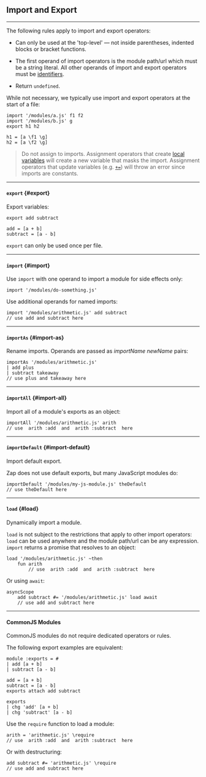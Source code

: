 ## Import and Export

---

The following rules apply to import and export operators:

* Can only be used at the 'top-level' &mdash; not inside parentheses, indented blocks or bracket functions.

* The first operand of import operators is the module path/url which must be a string literal. All other operands of import and export operators must be [identifiers](?Syntax#identifiers). 

* Return `undefined`.

While not necessary, we typically use import and export operators at the start of a file:

```
import '/modules/a.js' f1 f2
import '/modules/b.js' g
export h1 h2

h1 = [a \f1 \g]
h2 = [a \f2 \g]
```

> Do not assign to imports. Assignment operators that create [local variables](?Assignment#local-variables) will create a new variable that masks the import. Assignment operators that update variables (e.g. [`+=`](?Assignment#update-assignment)) will throw an error since imports are constants.

---

#### `export` {#export}

Export variables:

```
export add subtract

add = [a + b]
subtract = [a - b]
```

`export` can only be used once per file.

---

#### `import` {#import}

Use `import` with one operand to import a module for side effects only:

```
import '/modules/do-something.js'
```

Use additional operands for named imports:

```
import '/modules/arithmetic.js' add subtract
// use add and subtract here
```

---

#### `importAs` {#import-as}

Rename imports. Operands are passed as _importName_ _newName_ pairs:

```
importAs '/modules/arithmetic.js'
| add plus
| subtract takeaway
// use plus and takeaway here
```

---

#### `importAll` {#import-all}

Import all of a module's exports as an object:

```
importAll '/modules/arithmetic.js' arith
// use  arith :add  and  arith :subtract  here
```

---

#### `importDefault` {#import-default}

Import default export.

Zap does not use default exports, but many JavaScript modules do:

```
importDefault '/modules/my-js-module.js' theDefault
// use theDefault here
```

---

#### `load` {#load}

Dynamically import a module.

`load` is not subject to the restrictions that apply to other import operators: `load` can be used anywhere and the module path/url can be any expression. `import` returns a promise that resolves to an object:

```
load '/modules/arithmetic.js' ~then 
    fun arith
        // use  arith :add  and  arith :subtract  here
```

Or using `await`:

```
asyncScope
    add subtract #= '/modules/arithmetic.js' load await
    // use add and subtract here
```

---

#### CommonJS Modules

CommonJS modules do not require dedicated operators or rules.

The following export examples are equivalent:

```
module :exports = #
| add [a + b]
| subtract [a - b]
```

```
add = [a + b]
subtract = [a - b]
exports attach add subtract
```

```
exports
| chg 'add' [a + b]
| chg 'subtract' [a - b]
```

Use the `require` function to load a module:

```
arith = 'arithmetic.js' \require
// use  arith :add  and  arith :subtract  here
```

Or with destructuring:

```
add subtract #= 'arithmetic.js' \require
// use add and subtract here
```